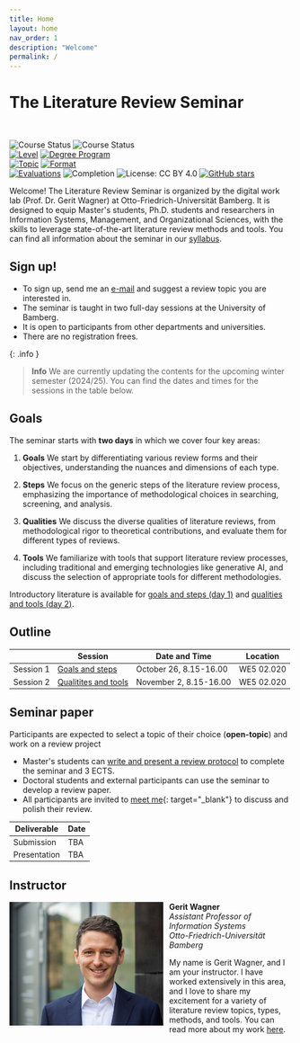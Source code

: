 ```yaml
---
title: Home
layout: home
nav_order: 1
description: "Welcome"
permalink: /
---
```


# The Literature Review Seminar

<br>

![Course Status](https://img.shields.io/badge/Current%20course-Winter%20semester%202024/25-yellow)
![Course Status](https://img.shields.io/badge/Upcoming%20course-Summer%20semester%202025-green)<br>
[![Level](https://img.shields.io/badge/Level-Master%20|%20PhD-blue)](https://digital-work-lab.github.io/literature-review-seminar/docs/syllabus.html)
[![Degree Program](https://img.shields.io/badge/Degree%20Program-WI%20|%20ISM%20|%20etc.-blue)](https://digital-work-lab.github.io/literature-review-seminar/docs/syllabus.html)<br>
[![Topic](https://img.shields.io/badge/Topics-Open%20topic%20&%20Literature%20review%20methods-blue)](https://digital-work-lab.github.io/literature-review-seminar/docs/syllabus.html)
[![Format](https://img.shields.io/badge/Format-In%20person%20sessions%20&%20individual%20work-blue)](https://digital-work-lab.github.io/digital-work-lecture/docs/syllabus.html)<br>
[![Evaluations](https://img.shields.io/badge/Rating-★★★★★%20(5%20/%205)-yellow)](https://digital-work-lab.github.io/literature-review-seminar/docs/evaluations.html)
![Completion](https://img.shields.io/badge/Enrollment-9%20students-green)
![License: CC BY 4.0](https://img.shields.io/badge/License-CC%20BY%204.0-green.svg)
[![GitHub stars](https://img.shields.io/github/stars/digital-work-lab/literature-review-seminar.svg?style=social&label=Star)](https://github.com/digital-work-lab/literature-review-seminar/stargazers)

Welcome!
The Literature Review Seminar is organized by the digital work lab (Prof. Dr. Gerit Wagner) at Otto-Friedrich-Universität Bamberg.
It is designed to equip Master's students, Ph.D. students and researchers in Information Systems, Management, and Organizational Sciences, with the skills to leverage state-of-the-art literature review methods and tools.
You can find all information about the seminar in our [syllabus](docs/syllabus.html).

## Sign up!

- To sign up, send me an [e-mail](mailto:gerit.wagner@uni-bamberg.de) and suggest a review topic you are interested in.
- The seminar is taught in two full-day sessions at the University of Bamberg.
- It is open to participants from other departments and universities.
- There are no registration frees.

{: .info }
> **Info**
> We are currently updating the contents for the upcoming winter semester (2024/25). You can find the dates and times for the sessions in the table below.

## Goals

The seminar starts with **two days** in which we cover four key areas:

1. **Goals** We start by differentiating various review forms and their objectives, understanding the nuances and dimensions of each type.

2. **Steps** We focus on the generic steps of the literature review process, emphasizing the importance of methodological choices in searching, screening, and analysis.

3. **Qualities** We discuss the diverse qualities of literature reviews, from methodological rigor to theoretical contributions, and evaluate them for different types of reviews.

4. **Tools** We familiarize with tools that support literature review processes, including traditional and emerging technologies like generative AI, and discuss the selection of appropriate tools for different methodologies.

Introductory literature is available for [goals and steps (day 1)](docs/day_1.html) and [qualities and tools (day 2)](docs/day_2.html).

## Outline

|              | Session                                     | Date and Time              | Location      |
| ------------ | ------------------------------------------- | ---------------------------| ------------- |
| Session 1    | [Goals and steps](docs/day_1.html)          | October 26, 8.15-16.00     | WE5 02.020    |
| Session 2    | [Qualitites and tools](docs/day_2.html)     | November 2, 8.15-16.00     | WE5 02.020    |

<!-- 
| Semester | Date and location | Status |
--- |--- |--- |--- |
Winter 2024/25 | October 26 and November 2, 8.00-16.00, WE5/02.020 | In preparation |
Summer 2024 | May 10 and 17 | Completed |
Winter 2023/24 | October 27 and November 3 | Completed |
-->

## Seminar paper

Participants are expected to select a topic of their choice (**open-topic**) and work on a review project

- Master's students can [write and present a review protocol](docs/protocol.html) to complete the seminar and 3 ECTS.
- Doctoral students and external participants can use the seminar to develop a review paper.
- All participants are invited to [meet me](https://calendly.com/gerit-wagner/30min){: target="_blank"} to discuss and polish their review.

| Deliverable      | Date     |
| ---------------- | -------- |
| Submission       | TBA      |
| Presentation     | TBA      |

## Instructor

<img src="assets/gerit_wagner.jpg" alt="Gerit Wagner (Foto: Tim Kipphan)" style="height: 220px; float: left; padding-right: 10px;">

**Gerit Wagner**  
*Assistant Professor of Information Systems*  
*Otto-Friedrich-Universität Bamberg*

My name is Gerit Wagner, and I am your instructor. I have worked extensively in this area, and I love to share my excitement for a variety of literature review topics, types, methods, and tools.
You can read more about my work [here](docs/syllabus.html#instructor).

<br style="clear:both">
